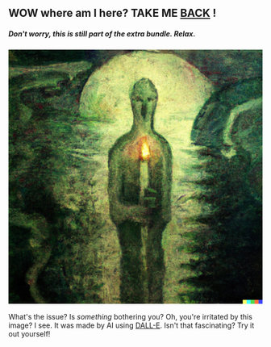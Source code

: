 ## WOW where am I here? TAKE ME [BACK](./README.md) !

##### Don't worry, this is still part of the extra bundle. Relax.

![DALL-E image](./Dalle_image.png)

What's the issue? Is _something_ bothering you? Oh, you're irritated by this image? I see. It was made by AI using [DALL-E](https://openai.com/dall-e-2/). Isn't that fascinating? Try it out yourself!
